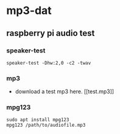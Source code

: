 
# mp3-dat


## raspberry pi audio test 

### speaker-test

    speaker-test -Dhw:2,0 -c2 -twav

### mp3 

- download a test mp3 here. [[test.mp3]]


### mpg123

    sudo apt install mpg123
    mpg123 /path/to/audiofile.mp3
